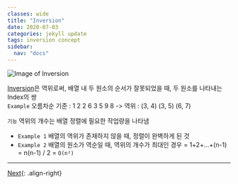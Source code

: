 ```yaml
---
classes: wide
title: "Inversion"
date: 2020-07-03
categories: jekyll update
tags: inversion concept
sidebar:
  nav: "docs"
---
```


![Image of Inversion](/assets/images/inversion.jpg "Inversion")

[Inversion](https://en.wikipedia.org/wiki/Inversion_(discrete_mathematics), "Wikipedia (Inversion)")은 역위로써, 배열 내 두 원소의 순서가 잘못되었을 때, 두 원소를 나타내는 Index의 쌍  
`Example` 오름차순 기준 : 1 2 2 6 3 5 9 8 -> 역위 : (3, 4) (3, 5) (6, 7)  

`기능` 역위의 개수는 배열 정렬에 필요한 작업량을 나타냄
* `Example 1` 배열의 역위가 존재하지 않을 때, 정렬이 완벽하게 된 것
* `Example 2` 배열의 원소가 역순일 때, 역위의 개수가 최대인 경우 = 1+2+...+(n-1) = n(n-1) / 2 = `O(n²)`

---

<a href="https://changpulmu.github.io/jekyll/update/Comparison-Operator-post/" class="btn btn--inverse btn--large">Next</a>{: .align-right}
